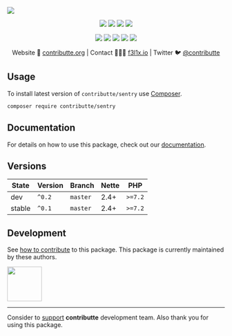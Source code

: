 ![](https://heatbadger.now.sh/github/readme/contributte/sentry/)

<p align=center>
  <a href="https://github.com/contributte/sentry/actions"><img src="https://badgen.net/github/checks/contributte/sentry/master?cache=300"></a>
  <a href="https://coveralls.io/r/contributte/sentry"><img src="https://badgen.net/coveralls/c/github/contributte/sentry?cache=300"></a>
  <a href="https://packagist.org/packages/contributte/sentry"><img src="https://badgen.net/packagist/dm/contributte/sentry"></a>
  <a href="https://packagist.org/packages/contributte/sentry"><img src="https://badgen.net/packagist/v/contributte/sentry"></a>
</p>
<p align=center>
  <a href="https://packagist.org/packages/contributte/sentry"><img src="https://badgen.net/packagist/php/contributte/sentry"></a>
  <a href="https://github.com/contributte/sentry"><img src="https://badgen.net/github/license/contributte/sentry"></a>
  <a href="https://bit.ly/ctteg"><img src="https://badgen.net/badge/support/gitter/cyan"></a>
  <a href="https://bit.ly/cttfo"><img src="https://badgen.net/badge/support/forum/yellow"></a>
  <a href="https://contributte.org/partners.html"><img src="https://badgen.net/badge/sponsor/donations/F96854"></a>
</p>

<p align=center>
Website 🚀 <a href="https://contributte.org">contributte.org</a> | Contact 👨🏻‍💻 <a href="https://f3l1x.io">f3l1x.io</a> | Twitter 🐦 <a href="https://twitter.com/contributte">@contributte</a>
</p>

## Usage

To install latest version of `contributte/sentry` use [Composer](https://getcomposer.org).

```bash
composer require contributte/sentry
```

## Documentation

For details on how to use this package, check out our [documentation](.docs).

## Versions

| State       | Version | Branch   | Nette | PHP     |
|-------------|---------|----------|-------|---------|
| dev         | `^0.2`  | `master` | 2.4+  | `>=7.2` |
| stable      | `^0.1`  | `master` | 2.4+  | `>=7.2` |

## Development

See [how to contribute](https://contributte.org) to this package. This package is currently maintained by these authors.

<a href="https://github.com/f3l1x">
    <img width="80" height="80" src="https://avatars2.githubusercontent.com/u/538058?v=3&s=80">
</a>

-----

Consider to [support](https://contributte.org/partners) **contributte** development team.
Also thank you for using this package.
